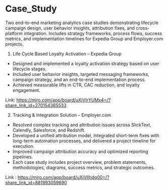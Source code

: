 # Case_Study
Two end-to-end marketing analytics case studies demonstrating lifecycle campaign design, user behavior insights, attribution fixes, and cross-platform integration. Includes strategy frameworks, process flows, success metrics, and implementation timelines for Expedia Group and Employer.com projects.

1) Life Cycle Based Loyalty Activation – Expedia Group

- Designed and implemented a loyalty activation strategy based on user lifecycle stages.
- Included user behavior insights, targeted messaging frameworks, campaign strategy, and an end-to-end implementation process.
- Achieved measurable lifts in CTR, CAC reduction, and loyalty engagement.

Link: https://miro.com/app/board/uXjVIrYUMx4=/?share_link_id=270154365533

2) Tracking & Integration Solution – Employer.com

- Resolved complex tracking and attribution issues across SlickText, Calendly, Salesforce, and Redshift.
- Developed a unified attribution model, integrated short-term fixes with long-term automation processes, and delivered a project timeline for execution.
- Improved campaign attribution accuracy and optimized reporting pipelines.
- Each case study includes project overview, problem statements, methodologies, diagrams, success metrics, and strategic outcomes.

Link : https://miro.com/app/board/uXjVIlhdq00=/?share_link_id=881993059690


